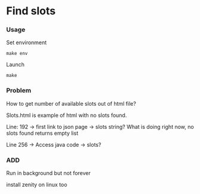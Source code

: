 # Find slots

### Usage
 
  Set environment
 
  ```
  make env
  ```
 
  Launch
 
  ```
  make
  ```
### Problem

How to get number of available slots out of html file? 

Slots.html is example of html with no slots found.

Line: 192 -> first link to json page -> slots string? What is doing right now, no slots found returns empty list

Line 256 -> Access java code -> slots?

### ADD

Run in background but not forever

install zenity on linux too
